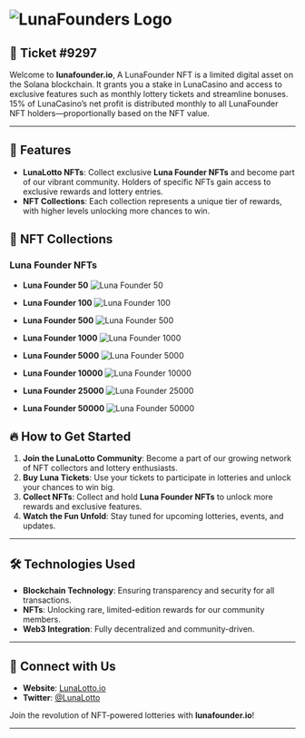 # ![LunaFounders Logo](https://lunafounder.io/assets/logo_luna-DZI4ZYSA.png)

## 🎫 Ticket #9297
Welcome to **lunafounder.io**, A LunaFounder NFT is a limited digital asset on the Solana blockchain. It grants you a stake in LunaCasino and access to exclusive features such as monthly lottery tickets and streamline bonuses. 15% of LunaCasino’s net profit is distributed monthly to all LunaFounder NFT holders—proportionally based on the NFT value.

---

## 🚀 Features

- **LunaLotto NFTs**: Collect exclusive **Luna Founder NFTs** and become part of our vibrant community. Holders of specific NFTs gain access to exclusive rewards and lottery entries.
- **NFT Collections**: Each collection represents a unique tier of rewards, with higher levels unlocking more chances to win.


## 🎨 NFT Collections

### Luna Founder NFTs

- **Luna Founder 50**
  ![Luna Founder 50](https://pvyl4rjlhccekj3bedhlmmcgplfn652zro4c2klz7nvuz7canowq.arweave.net/fXC-RSs4hEUnYSDOtjBGesrfd1mLuC0peftrTPxAa60?ext=webm)

- **Luna Founder 100**
  ![Luna Founder 100](https://node1.irys.xyz/xJ4ZjfrMKarhCBmJ6ePZtHs6Yi7eLVhfvPeXfcZHLyo)

- **Luna Founder 500**
  ![Luna Founder 500](https://node1.irys.xyz/WFq8Qn5Au_or9xJIhBXABYEDYrAnOWT9Y8Z_7Y_r1g4)

- **Luna Founder 1000**
  ![Luna Founder 1000](https://node1.irys.xyz/RYjodBpzB3zZ7INalaSZ5zp1OV16x_sASU-_yTkYrXw)

- **Luna Founder 5000**
  ![Luna Founder 5000](https://node1.irys.xyz/u7Ov7FtwuMYlfsR65xyxeRKvK-HNScu9ZsQZWvjxMUM)

- **Luna Founder 10000**
  ![Luna Founder 10000](https://node1.irys.xyz/Nhwlyd6kWFva2H-6JpnTK2mNXIJz9Zpx9NxLjQVdTEk)

- **Luna Founder 25000**
  ![Luna Founder 25000](https://node1.irys.xyz/rfYvsQr6YXqY5aJPC_qaAAUNoYEci8weIt49llVhcKs)

- **Luna Founder 50000**
  ![Luna Founder 50000](https://node1.irys.xyz/zefve2qmQCwf9NjhLfx6OtZCDSXnoyShUosL0hmICKg)



## 🔥 How to Get Started

1. **Join the LunaLotto Community**: Become a part of our growing network of NFT collectors and lottery enthusiasts.
2. **Buy Luna Tickets**: Use your tickets to participate in lotteries and unlock your chances to win big.
3. **Collect NFTs**: Collect and hold **Luna Founder NFTs** to unlock more rewards and exclusive features.
4. **Watch the Fun Unfold**: Stay tuned for upcoming lotteries, events, and updates.

---

## 🛠️ Technologies Used

- **Blockchain Technology**: Ensuring transparency and security for all transactions.
- **NFTs**: Unlocking rare, limited-edition rewards for our community members.
- **Web3 Integration**: Fully decentralized and community-driven.

---

## 💬 Connect with Us

- **Website**: [LunaLotto.io](https://lunafounder.io)
- **Twitter**: [@LunaLotto](https://x.com/lunafounder1)

Join the revolution of NFT-powered lotteries with **lunafounder.io**!

---
